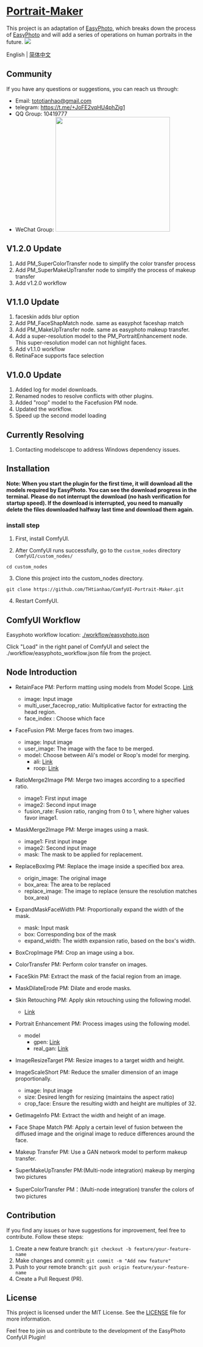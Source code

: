 # [Portrait-Maker](https://github.com/THtianhao/ComfyUI-Portrait-Maker)
This project is an adaptation of [EasyPhoto](https://github.com/aigc-apps/sd-webui-EasyPhoto), which breaks down the process of [EasyPhoto](https://github.com/aigc-apps/sd-webui-EasyPhoto) and will add a series of operations on human portraits in the future.
![](./images/easyphoto.jpg)

English | [简体中文](./README_zh-CN.md)

## Community

If you have any questions or suggestions, you can reach us through:

- Email: tototianhao@gmail.com
- telegram: https://t.me/+JoFE2vqHU4phZjg1
- QQ Group: 10419777
- WeChat Group: <img src="./images/wechat.jpg" width="300">

## V1.2.0 Update
1. Add PM_SuperColorTransfer node to simplify the color transfer process
2. Add PM_SuperMakeUpTransfer node to simplify the process of makeup transfer 
3. Add v1.2.0 workflow


## V1.1.0 Update
1. faceskin adds blur option
2. Add PM_FaceShapMatch node. same as easyphot faceshap match
3. Add PM_MakeUpTransfer node. same as easyphoto makeup transfer.
4. Add a super-resolution model to the PM_PortraitEnhancement node. This super-resolution model can not highlight faces.
5. Add v1.1.0 workflow
6. RetinaFace supports face selection

## V1.0.0 Update
1. Added log for model downloads.
2. Renamed nodes to resolve conflicts with other plugins.
3. Added "roop" model to the Facefusion PM node.
4. Updated the workflow.
5. Speed up the second model loading

## Currently Resolving
1. Contacting modelscope to address Windows dependency issues.


## Installation
**Note: When you start the plugin for the first time, it will download all the models required by EasyPhoto. You can see the download progress in the terminal. Please do not interrupt the download (no hash verification for startup speed). If the download is interrupted, you need to manually delete the files downloaded halfway last time and download them again.**

### install step
1. First, install ComfyUI.

2. After ComfyUI runs successfully, go to the `custom_nodes` directory `ComfyUI/custom_nodes/`

```
cd custom_nodes
```

3. Clone this project into the custom_nodes directory.

```
git clone https://github.com/THtianhao/ComfyUI-Portrait-Maker.git
```

4. Restart ComfyUI.


## ComfyUI Workflow
Easyphoto workflow location: [./workflow/easyphoto.json](./workflows/easyphoto.json)

Click "Load" in the right panel of ComfyUI and select the ./workflow/easyphoto_workflow.json file from the project.



## Node Introduction

* RetainFace PM: Perform matting using models from Model Scope. [Link](https://www.modelscope.cn/models/damo/cv_resnet50_face-detection_retinaface/summary)
  * image: Input image
  * multi_user_facecrop_ratio: Multiplicative factor for extracting the head region.
  * face_index : Choose which face

* FaceFusion PM: Merge faces from two images.
  * image: Input image
  * user_image: The image with the face to be merged.
  * model: Choose between Ali's model or Roop's model for merging.
    * ali: [Link](https://www.modelscope.cn/models/damo/cv_unet-image-face-fusion_damo/summary)
    * roop: [Link](https://github.com/deepinsight/insightface)

* RatioMerge2Image PM: Merge two images according to a specified ratio.
  * image1: First input image
  * image2: Second input image
  * fusion_rate: Fusion ratio, ranging from 0 to 1, where higher values favor image1.

* MaskMerge2Image PM: Merge images using a mask.
  * image1: First input image
  * image2: Second input image
  * mask: The mask to be applied for replacement.

* ReplaceBoxImg PM: Replace the image inside a specified box area.
  * origin_image: The original image
  * box_area: The area to be replaced
  * replace_image: The image to replace (ensure the resolution matches box_area)

* ExpandMaskFaceWidth PM: Proportionally expand the width of the mask.
  * mask: Input mask
  * box: Corresponding box of the mask
  * expand_width: The width expansion ratio, based on the box's width.

* BoxCropImage PM: Crop an image using a box.

* ColorTransfer PM: Perform color transfer on images.

* FaceSkin PM: Extract the mask of the facial region from an image.

* MaskDilateErode PM: Dilate and erode masks.

* Skin Retouching PM: Apply skin retouching using the following model.
  * [Link](https://www.modelscope.cn/models/damo/cv_unet_skin-retouching/summary)

* Portrait Enhancement PM: Process images using the following model.
  * model
    * gpen: [Link](https://www.modelscope.cn/models/damo/cv_gpen_image-portrait-enhancement/summary)
    * real_gan: [Link](https://www.modelscope.cn/models/bubbliiiing/cv_rrdb_image-super-resolution_x2/summary)

* ImageResizeTarget PM: Resize images to a target width and height.

* ImageScaleShort PM: Reduce the smaller dimension of an image proportionally.
  * image: Input image
  * size: Desired length for resizing (maintains the aspect ratio)
  * crop_face: Ensure the resulting width and height are multiples of 32.

* GetImageInfo PM: Extract the width and height of an image.

* Face Shape Match PM: Apply a certain level of fusion between the diffused image and the original image to reduce differences around the face.

* Makeup Transfer PM: Use a GAN network model to perform makeup transfer.
* SuperMakeUpTransfer PM:(Multi-node integration) makeup by merging two pictures
* SuperColorTransfer PM：(Multi-node integration) transfer the colors of two pictures
## Contribution

If you find any issues or have suggestions for improvement, feel free to contribute. Follow these steps:

1. Create a new feature branch: `git checkout -b feature/your-feature-name`
2. Make changes and commit: `git commit -m "Add new feature"`
3. Push to your remote branch: `git push origin feature/your-feature-name`
4. Create a Pull Request (PR).

## License

This project is licensed under the MIT License. See the [LICENSE](LICENSE) file for more information.


Feel free to join us and contribute to the development of the EasyPhoto ConfyUI Plugin!
